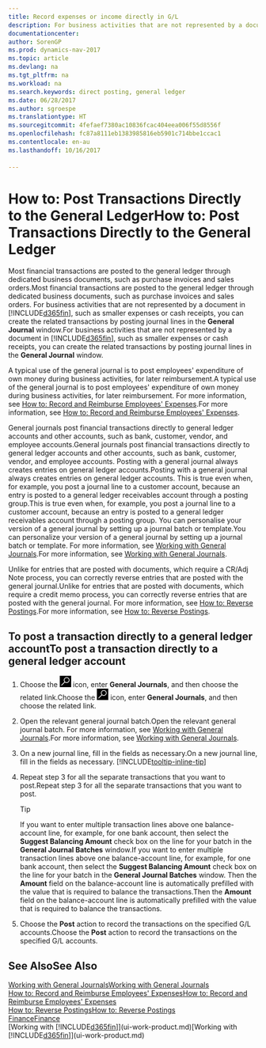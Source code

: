 ```yaml
---
title: Record expenses or income directly in G/L
description: For business activities that are not represented by a document in, such as smaller expenses or cash receipts, you can create the related transactions by posting journal lines in the General Journal window.
documentationcenter: 
author: SorenGP
ms.prod: dynamics-nav-2017
ms.topic: article
ms.devlang: na
ms.tgt_pltfrm: na
ms.workload: na
ms.search.keywords: direct posting, general ledger
ms.date: 06/28/2017
ms.author: sgroespe
ms.translationtype: HT
ms.sourcegitcommit: 4fefaef7380ac10836fcac404eea006f55d8556f
ms.openlocfilehash: fc87a8111eb1383985816eb5901c714bbe1ccac1
ms.contentlocale: en-au
ms.lasthandoff: 10/16/2017

---
```

# <a name="how-to-post-transactions-directly-to-the-general-ledger"></a><span data-ttu-id="f7d1c-103">How to: Post Transactions Directly to the General Ledger</span><span class="sxs-lookup"><span data-stu-id="f7d1c-103">How to: Post Transactions Directly to the General Ledger</span></span>
<span data-ttu-id="f7d1c-104">Most financial transactions are posted to the general ledger through dedicated business documents, such as purchase invoices and sales orders.</span><span class="sxs-lookup"><span data-stu-id="f7d1c-104">Most financial transactions are posted to the general ledger through dedicated business documents, such as purchase invoices and sales orders.</span></span> <span data-ttu-id="f7d1c-105">For business activities that are not represented by a document in [!INCLUDE[d365fin](includes/d365fin_md.md)], such as smaller expenses or cash receipts, you can create the related transactions by posting journal lines in the **General Journal** window.</span><span class="sxs-lookup"><span data-stu-id="f7d1c-105">For business activities that are not represented by a document in [!INCLUDE[d365fin](includes/d365fin_md.md)], such as smaller expenses or cash receipts, you can create the related transactions by posting journal lines in the **General Journal** window.</span></span>

<span data-ttu-id="f7d1c-106">A typical use of the general journal is to post employees' expenditure of own money during business activities, for later reimbursement.</span><span class="sxs-lookup"><span data-stu-id="f7d1c-106">A typical use of the general journal is to post employees' expenditure of own money during business activities, for later reimbursement.</span></span> <span data-ttu-id="f7d1c-107">For more information, see [How to: Record and Reimburse Employees' Expenses](finance-how-record-reimburse-employee-expenses.md).</span><span class="sxs-lookup"><span data-stu-id="f7d1c-107">For more information, see [How to: Record and Reimburse Employees' Expenses](finance-how-record-reimburse-employee-expenses.md).</span></span>

<span data-ttu-id="f7d1c-108">General journals post financial transactions directly to general ledger accounts and other accounts, such as bank, customer, vendor, and employee accounts.</span><span class="sxs-lookup"><span data-stu-id="f7d1c-108">General journals post financial transactions directly to general ledger accounts and other accounts, such as bank, customer, vendor, and employee accounts.</span></span> <span data-ttu-id="f7d1c-109">Posting with a general journal always creates entries on general ledger accounts.</span><span class="sxs-lookup"><span data-stu-id="f7d1c-109">Posting with a general journal always creates entries on general ledger accounts.</span></span> <span data-ttu-id="f7d1c-110">This is true even when, for example, you post a journal line to a customer account, because an entry is posted to a general ledger receivables account through a posting group.</span><span class="sxs-lookup"><span data-stu-id="f7d1c-110">This is true even when, for example, you post a journal line to a customer account, because an entry is posted to a general ledger receivables account through a posting group.</span></span> <span data-ttu-id="f7d1c-111">You can personalise your version of a general journal by setting up a journal batch or template.</span><span class="sxs-lookup"><span data-stu-id="f7d1c-111">You can personalize your version of a general journal by setting up a journal batch or template.</span></span> <span data-ttu-id="f7d1c-112">For more information, see [Working with General Journals](ui-work-general-journals.md).</span><span class="sxs-lookup"><span data-stu-id="f7d1c-112">For more information, see [Working with General Journals](ui-work-general-journals.md).</span></span>

<span data-ttu-id="f7d1c-113">Unlike for entries that are posted with documents, which require a CR/Adj Note process, you can correctly reverse entries that are posted with the general journal.</span><span class="sxs-lookup"><span data-stu-id="f7d1c-113">Unlike for entries that are posted with documents, which require a credit memo process, you can correctly reverse entries that are posted with the general journal.</span></span> <span data-ttu-id="f7d1c-114">For more information, see [How to: Reverse Postings](finance-how-reverse-journal-posting.md).</span><span class="sxs-lookup"><span data-stu-id="f7d1c-114">For more information, see [How to: Reverse Postings](finance-how-reverse-journal-posting.md).</span></span>

## <a name="to-post-a-transaction-directly-to-a-general-ledger-account"></a><span data-ttu-id="f7d1c-115">To post a transaction directly to a general ledger account</span><span class="sxs-lookup"><span data-stu-id="f7d1c-115">To post a transaction directly to a general ledger account</span></span>
1. <span data-ttu-id="f7d1c-116">Choose the ![Search for Page or Report](media/ui-search/search_small.png "Search for Page or Report icon") icon, enter **General Journals**, and then choose the related link.</span><span class="sxs-lookup"><span data-stu-id="f7d1c-116">Choose the ![Search for Page or Report](media/ui-search/search_small.png "Search for Page or Report icon") icon, enter **General Journals**, and then choose the related link.</span></span>
2. <span data-ttu-id="f7d1c-117">Open the relevant general journal batch.</span><span class="sxs-lookup"><span data-stu-id="f7d1c-117">Open the relevant general journal batch.</span></span> <span data-ttu-id="f7d1c-118">For more information, see [Working with General Journals](ui-work-general-journals.md).</span><span class="sxs-lookup"><span data-stu-id="f7d1c-118">For more information, see [Working with General Journals](ui-work-general-journals.md).</span></span>
3. <span data-ttu-id="f7d1c-119">On a new journal line, fill in the fields as necessary.</span><span class="sxs-lookup"><span data-stu-id="f7d1c-119">On a new journal line, fill in the fields as necessary.</span></span> [!INCLUDE[tooltip-inline-tip](includes/tooltip-inline-tip_md.md)]    
4. <span data-ttu-id="f7d1c-120">Repeat step 3 for all the separate transactions that you want to post.</span><span class="sxs-lookup"><span data-stu-id="f7d1c-120">Repeat step 3 for all the separate transactions that you want to post.</span></span>

    > [!TIP]  
    > <span data-ttu-id="f7d1c-121">If you want to enter multiple transaction lines above one balance-account line, for example, for one bank account, then select the **Suggest Balancing Amount** check box on the line for your batch in the **General Journal Batches** window.</span><span class="sxs-lookup"><span data-stu-id="f7d1c-121">If you want to enter multiple transaction lines above one balance-account line, for example, for one bank account, then select the **Suggest Balancing Amount** check box on the line for your batch in the **General Journal Batches** window.</span></span> <span data-ttu-id="f7d1c-122">Then the **Amount** field on the balance-account line is automatically prefilled with the value that is required to balance the transactions.</span><span class="sxs-lookup"><span data-stu-id="f7d1c-122">Then the **Amount** field on the balance-account line is automatically prefilled with the value that is required to balance the transactions.</span></span>
5. <span data-ttu-id="f7d1c-123">Choose the **Post** action to record the transactions on the specified G/L accounts.</span><span class="sxs-lookup"><span data-stu-id="f7d1c-123">Choose the **Post** action to record the transactions on the specified G/L accounts.</span></span>

## <a name="see-also"></a><span data-ttu-id="f7d1c-124">See Also</span><span class="sxs-lookup"><span data-stu-id="f7d1c-124">See Also</span></span>
[<span data-ttu-id="f7d1c-125">Working with General Journals</span><span class="sxs-lookup"><span data-stu-id="f7d1c-125">Working with General Journals</span></span>](ui-work-general-journals.md)  
[<span data-ttu-id="f7d1c-126">How to: Record and Reimburse Employees' Expenses</span><span class="sxs-lookup"><span data-stu-id="f7d1c-126">How to: Record and Reimburse Employees' Expenses</span></span>](finance-how-record-reimburse-employee-expenses.md)  
[<span data-ttu-id="f7d1c-127">How to: Reverse Postings</span><span class="sxs-lookup"><span data-stu-id="f7d1c-127">How to: Reverse Postings</span></span>](finance-how-reverse-journal-posting.md)  
[<span data-ttu-id="f7d1c-128">Finance</span><span class="sxs-lookup"><span data-stu-id="f7d1c-128">Finance</span></span>](finance.md)  
<span data-ttu-id="f7d1c-129">[Working with [!INCLUDE[d365fin](includes/d365fin_md.md)]](ui-work-product.md)</span><span class="sxs-lookup"><span data-stu-id="f7d1c-129">[Working with [!INCLUDE[d365fin](includes/d365fin_md.md)]](ui-work-product.md)</span></span>  

